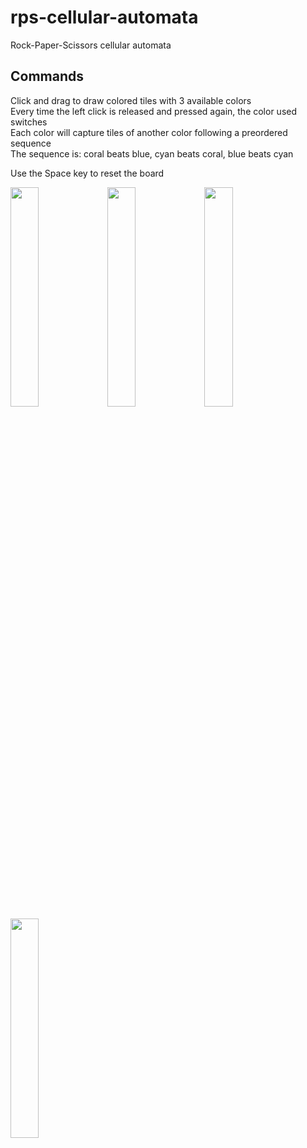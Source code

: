 # rps-cellular-automata
Rock-Paper-Scissors cellular automata  

## Commands
Click and drag to draw colored tiles with 3 available colors  
Every time the left click is released and pressed again, the color used switches  
Each color will capture tiles of another color following a preordered sequence  
The sequence is: coral beats blue, cyan beats coral, blue beats cyan  

Use the Space key to reset the board  

<img src="https://user-images.githubusercontent.com/121514011/211065627-76984336-8d76-4c48-b401-4edaa1296c6b.PNG" width=30% height=30%>
<img src="https://user-images.githubusercontent.com/121514011/211065635-bf3429df-0fd9-4e41-bddb-07795472e62e.PNG" width=30% height=30%>
<img src="https://user-images.githubusercontent.com/121514011/211065642-6344ab44-15b7-4d11-b0c5-f881efa0b013.PNG" width=30% height=30%>
<img src="https://user-images.githubusercontent.com/121514011/211065652-5834b02b-ee85-4700-b3d9-d3598ab33c85.PNG" width=30% height=30%>
